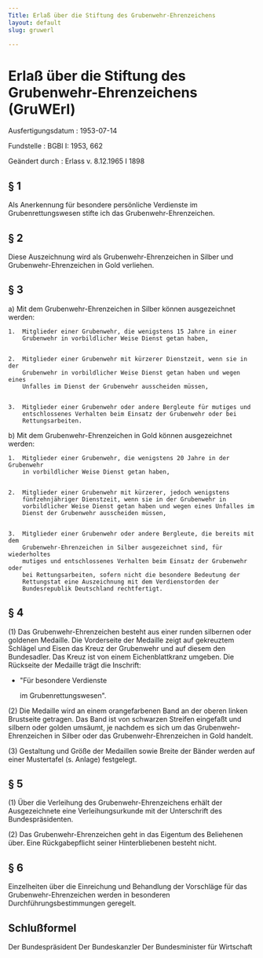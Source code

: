 ```yaml
---
Title: Erlaß über die Stiftung des Grubenwehr-Ehrenzeichens
layout: default
slug: gruwerl

---
```


# Erlaß über die Stiftung des Grubenwehr-Ehrenzeichens (GruWErl)

Ausfertigungsdatum
:   1953-07-14

Fundstelle
:   BGBl I: 1953, 662

Geändert durch
:   Erlass v. 8.12.1965 I 1898


## § 1

Als Anerkennung für besondere persönliche Verdienste im
Grubenrettungswesen stifte ich das Grubenwehr-Ehrenzeichen.


## § 2

Diese Auszeichnung wird als Grubenwehr-Ehrenzeichen in Silber und
Grubenwehr-Ehrenzeichen in Gold verliehen.


## § 3


a)  Mit dem Grubenwehr-Ehrenzeichen in Silber können ausgezeichnet werden:

    1.  Mitglieder einer Grubenwehr, die wenigstens 15 Jahre in einer
        Grubenwehr in vorbildlicher Weise Dienst getan haben,


    2.  Mitglieder einer Grubenwehr mit kürzerer Dienstzeit, wenn sie in der
        Grubenwehr in vorbildlicher Weise Dienst getan haben und wegen eines
        Unfalles im Dienst der Grubenwehr ausscheiden müssen,


    3.  Mitglieder einer Grubenwehr oder andere Bergleute für mutiges und
        entschlossenes Verhalten beim Einsatz der Grubenwehr oder bei
        Rettungsarbeiten.





b)  Mit dem Grubenwehr-Ehrenzeichen in Gold können ausgezeichnet werden:

    1.  Mitglieder einer Grubenwehr, die wenigstens 20 Jahre in der Grubenwehr
        in vorbildlicher Weise Dienst getan haben,


    2.  Mitglieder einer Grubenwehr mit kürzerer, jedoch wenigstens
        fünfzehnjähriger Dienstzeit, wenn sie in der Grubenwehr in
        vorbildlicher Weise Dienst getan haben und wegen eines Unfalles im
        Dienst der Grubenwehr ausscheiden müssen,


    3.  Mitglieder einer Grubenwehr oder andere Bergleute, die bereits mit dem
        Grubenwehr-Ehrenzeichen in Silber ausgezeichnet sind, für wiederholtes
        mutiges und entschlossenes Verhalten beim Einsatz der Grubenwehr oder
        bei Rettungsarbeiten, sofern nicht die besondere Bedeutung der
        Rettungstat eine Auszeichnung mit dem Verdienstorden der
        Bundesrepublik Deutschland rechtfertigt.








## § 4

(1) Das Grubenwehr-Ehrenzeichen besteht aus einer runden silbernen
oder goldenen Medaille. Die Vorderseite der Medaille zeigt auf
gekreuztem Schlägel und Eisen das Kreuz der Grubenwehr und auf diesem
den Bundesadler. Das Kreuz ist von einem Eichenblattkranz umgeben. Die
Rückseite der Medaille trägt die Inschrift:

*   "Für besondere Verdienste

    im Grubenrettungswesen".




(2) Die Medaille wird an einem orangefarbenen Band an der oberen
linken Brustseite getragen. Das Band ist von schwarzen Streifen
eingefaßt und silbern oder golden umsäumt, je nachdem es sich um das
Grubenwehr-Ehrenzeichen in Silber oder das Grubenwehr-Ehrenzeichen in
Gold handelt.

(3) Gestaltung und Größe der Medaillen sowie Breite der Bänder werden
auf einer Mustertafel (s. Anlage) festgelegt.


## § 5

(1) Über die Verleihung des Grubenwehr-Ehrenzeichens erhält der
Ausgezeichnete eine Verleihungsurkunde mit der Unterschrift des
Bundespräsidenten.

(2) Das Grubenwehr-Ehrenzeichen geht in das Eigentum des Beliehenen
über. Eine Rückgabepflicht seiner Hinterbliebenen besteht nicht.


## § 6

Einzelheiten über die Einreichung und Behandlung der Vorschläge für
das Grubenwehr-Ehrenzeichen werden in besonderen
Durchführungsbestimmungen geregelt.


## Schlußformel

Der Bundespräsident
Der Bundeskanzler
Der Bundesminister für Wirtschaft

